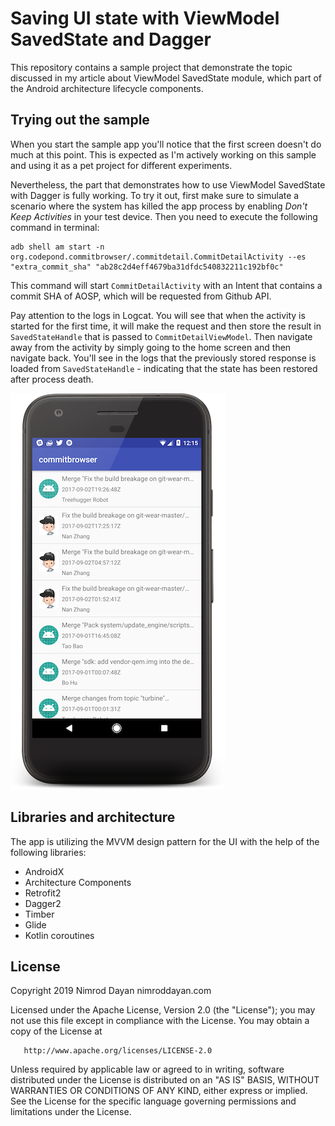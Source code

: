 # Saving UI state with ViewModel SavedState and Dagger

This repository contains a sample project that demonstrate the topic discussed in my article about
ViewModel SavedState module, which part of the Android architecture lifecycle components.

## Trying out the sample

When you start the sample app you'll notice that the first screen doesn't do much at this point. This is expected as
I'm actively working on this sample and using it as a pet project for different experiments.

Nevertheless, the part that demonstrates how to use ViewModel SavedState with Dagger is fully working.
To try it out, first make sure to simulate a scenario where the system has killed the app process by
enabling _Don't Keep Activities_ in your test device. Then you need to execute the following command in terminal:

```shell
adb shell am start -n org.codepond.commitbrowser/.commitdetail.CommitDetailActivity --es "extra_commit_sha" "ab28c2d4eff4679ba31dfdc540832211c192bf0c"
```

This command will start `CommitDetailActivity` with an Intent that contains a commit SHA of AOSP, which will be requested from
Github API.

Pay attention to the logs in Logcat. You will see that when the activity is started for the first time, it will make the request
and then store the result in `SavedStateHandle` that is passed to `CommitDetailViewModel`. Then navigate away from the activity by simply
going to the home screen and then navigate back. You'll see in the logs that the previously stored response is loaded from
`SavedStateHandle` - indicating that the state has been restored after process death.

![](screenshots/screenshot1.png)

## Libraries and architecture

The app is utilizing the MVVM design pattern for the UI with the help of the following libraries:

* AndroidX
* Architecture Components
* Retrofit2
* Dagger2
* Timber
* Glide
* Kotlin coroutines

## License

Copyright 2019 Nimrod Dayan nimroddayan.com

   Licensed under the Apache License, Version 2.0 (the "License");
   you may not use this file except in compliance with the License.
   You may obtain a copy of the License at

       http://www.apache.org/licenses/LICENSE-2.0

   Unless required by applicable law or agreed to in writing, software
   distributed under the License is distributed on an "AS IS" BASIS,
   WITHOUT WARRANTIES OR CONDITIONS OF ANY KIND, either express or implied.
   See the License for the specific language governing permissions and
   limitations under the License.
